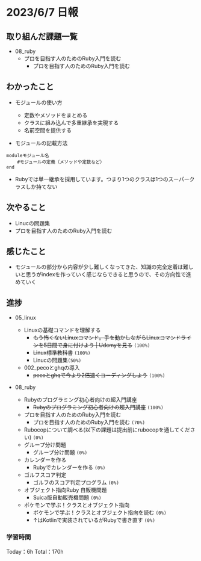 # 2023/6/7 日報

## 取り組んだ課題一覧
- 08_ruby
    - プロを目指す人のためのRuby入門を読む
        - プロを目指す人のためのRuby入門を読む

## わかったこと
- モジュールの使い方
    - 定数やメソッドをまとめる
    - クラスに組み込んで多重継承を実現する
    - 名前空間を提供する

- モジュールの記載方法
```
moduleモジュール名
    #モジュールの定義（メソッドや定数など）
end
```

- Rubyでは単一継承を採用しています。つまり1つのクラスは1つのスーパークラスしか持てない


## 次やること
- Linucの問題集
- プロを目指す人のためのRuby入門を読む

## 感じたこと
- モジュールの部分から内容が少し難しくなってきた、知識の完全定着は難しいと思うがindexを作っていく感じならできると思うので、その方向性で進めていく

## 進捗
- 05_linux
    - Linuxの基礎コマンドを理解する
        - ~~もう怖くないLinuxコマンド。手を動かしながらLinuxコマンドラインを5日間で身に付けよう | Udemyを見る~~ ``(100%)``
        - ~~Linux標準教科書~~ ``(100%)``
        - Linucの問題集``(50%)``
    - 002_pecoとghqの導入
        - ~~pecoとghqで今より2倍速くコーディングしよう~~ ``(100%)``

- 08_ruby
    - Rubyのプログラミング初心者向けの超入門講座
        - ~~Rubyのプログラミング初心者向けの超入門講座~~ ``(100%)``
    - プロを目指す人のためのRuby入門を読む
        - プロを目指す人のためのRuby入門を読む ``(70%)``
    - Rubocopについて調べる(以下の課題は提出前にrubocopを通してください) ``(0%)``
    - グループ分け問題
        - グループ分け問題 ``(0%)``
    - カレンダーを作る
        - Rubyでカレンダーを作る ``(0%)``
    - ゴルフスコア判定
        - ゴルフのスコア判定プログラム ``(0%)``
    - オブジェクト指向Ruby 自販機問題
        - Suica版自動販売機問題 ``(0%)``
    - ポケモンで学ぶ！クラスとオブジェクト指向
        - ポケモンで学ぶ！クラスとオブジェクト指向を読む ``(0%)``
        - ↑はKotlinで実装されているがRubyで書き直す ``(0%)``


### 学習時間
Today：6h Total：170h


